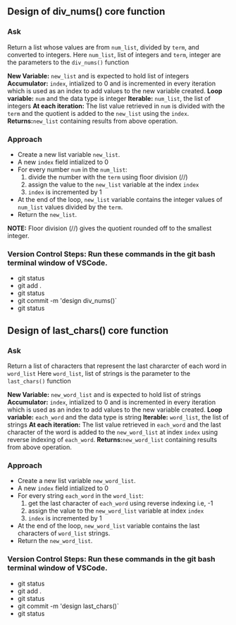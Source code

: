 ## Design of div_nums() core function 

### Ask
Return a list whose values are from `num_list`, divided by `term`, and converted to integers.
Here `num_list`, list of integers and `term`, integer are the parameters to the `div_nums()` function

**New Variable:** `new_list` and is expected to hold list of integers
**Accumulator:** `index`, intialized to 0 and is incremented in every iteration which is used as an index to add values to the new variable created.
**Loop variable:** `num` and the data type is integer
**Iterable:** `num_list`, the list of integers
**At each iteration:** The list value retrieved in `num` is divided with the `term` and the quotient is added to the `new_list` using the `index`.
**Returns:**`new_list` containing results from above operation.

### Approach
- Create a new list variable `new_list`.
- A new `index` field intialized to 0
- For every number `num` in the `num_list`:
    1. divide the number with the `term` using floor division (//)
    2. assign the value to the `new_list` variable at the index `index`
    3. `index` is incremented by 1
- At the end of the loop, `new_list` variable contains the integer values of `num_list` values divided by the `term`.
- Return the `new_list`.

**NOTE:** Floor division (//) gives the quotient rounded off to the smallest integer.

### Version Control Steps: Run these commands in the git bash terminal window of VSCode.
- git status
- git add .
- git status
- git commit -m 'design div_nums()`
- git status



## Design of last_chars() core function
### Ask
Return a list of characters that represent the last chararcter of each word in `word_list`
Here `word_list`, list of strings is the parameter to the `last_chars()` function

**New Variable:** `new_word_list` and is expected to hold list of strings
**Accumulator:** `index`, intialized to 0 and is incremented in every iteration which is used as an index to add values to the new variable created.
**Loop variable:** `each_word` and the data type is string
**Iterable:** `word_list`, the list of strings
**At each iteration:** The list value retrieved in `each_word` and the last character of the word is added to the `new_word_list` at index `index` using reverse indexing of `each_word`.
**Returns:**`new_word_list` containing results from above operation.

### Approach
- Create a new list variable `new_word_list`.
- A new `index` field intialized to 0
- For every string `each_word` in the `word_list`:
    1. get the last character of `each_word` using reverse indexing i.e, -1
    2. assign the value to the `new_word_list` variable at index `index`
    3. `index` is incremented by 1
- At the end of the loop, `new_word_list` variable contains the last characters of `word_list` strings.
- Return the `new_word_list`.

### Version Control Steps: Run these commands in the git bash terminal window of VSCode.
- git status
- git add .
- git status
- git commit -m 'design last_chars()`
- git status